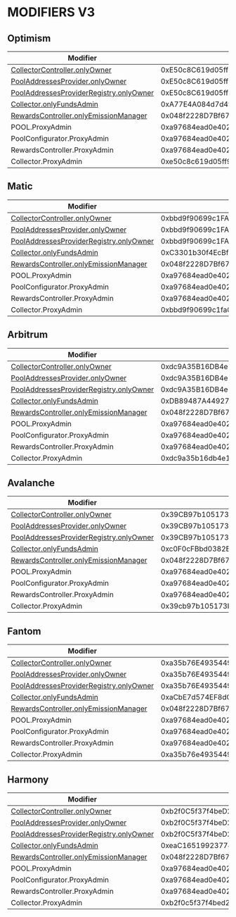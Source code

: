 # MODIFIERS V3

## Optimism

| Modifier                                                                                                   | Addreess                                   |
| ---------------------------------------------------------------------------------------------------------- | ------------------------------------------ |
| [CollectorController.onlyOwner](../out/PERMISSIONS_V3.md#collectorcontrolleronlyowner)                     | 0xE50c8C619d05ff98b22Adf991F17602C774F785c |
| [PoolAddressesProvider.onlyOwner](../out/PERMISSIONS_V3.md#pooladdressesprovideronlyowner)                 | 0xE50c8C619d05ff98b22Adf991F17602C774F785c |
| [PoolAddressesProviderRegistry.onlyOwner](../out/PERMISSIONS_V3.md#pooladdressesproviderregistryonlyowner) | 0xE50c8C619d05ff98b22Adf991F17602C774F785c |
| [Collector.onlyFundsAdmin](../out/PERMISSIONS_V3.md#collectoronlyfundsadmin)                               | 0xA77E4A084d7d4f064E326C0F6c0aCefd47A5Cb21 |
| [RewardsController.onlyEmissionManager](../out/PERMISSIONS_V3.md#rewardscontrolleronlyemissionmanager)     | 0x048f2228D7Bf6776f99aB50cB1b1eaB4D1d4cA73 |
| POOL.ProxyAdmin | 0xa97684ead0e402dc232d5a977953df7ecbab3cdb |
| PoolConfigurator.ProxyAdmin | 0xa97684ead0e402dc232d5a977953df7ecbab3cdb |
| RewardsController.ProxyAdmin | 0xa97684ead0e402dc232d5a977953df7ecbab3cdb |
| Collector.ProxyAdmin | 0xe50c8c619d05ff98b22adf991f17602c774f785c |

## Matic

| Modifier                                                                                                   | Addreess                                   |
| ---------------------------------------------------------------------------------------------------------- | ------------------------------------------ |
| [CollectorController.onlyOwner](../out/PERMISSIONS_V3.md#collectorcontrolleronlyowner)                     | 0xbbd9f90699c1FA0D7A65870D241DD1f1217c96Eb |
| [PoolAddressesProvider.onlyOwner](../out/PERMISSIONS_V3.md#pooladdressesprovideronlyowner)                 | 0xbbd9f90699c1FA0D7A65870D241DD1f1217c96Eb |
| [PoolAddressesProviderRegistry.onlyOwner](../out/PERMISSIONS_V3.md#pooladdressesproviderregistryonlyowner) | 0xbbd9f90699c1FA0D7A65870D241DD1f1217c96Eb |
| [Collector.onlyFundsAdmin](../out/PERMISSIONS_V3.md#collectoronlyfundsadmin)                               | 0xC3301b30f4EcBfd59dE0d74e89690C1a70C6f21B |
| [RewardsController.onlyEmissionManager](../out/PERMISSIONS_V3.md#rewardscontrolleronlyemissionmanager)     | 0x048f2228D7Bf6776f99aB50cB1b1eaB4D1d4cA73 |
| POOL.ProxyAdmin | 0xa97684ead0e402dc232d5a977953df7ecbab3cdb |
| PoolConfigurator.ProxyAdmin | 0xa97684ead0e402dc232d5a977953df7ecbab3cdb |
| RewardsController.ProxyAdmin | 0xa97684ead0e402dc232d5a977953df7ecbab3cdb |
| Collector.ProxyAdmin | 0xbbd9f90699c1fa0d7a65870d241dd1f1217c96eb |

## Arbitrum

| Modifier                                                                                                   | Addreess                                   |
| ---------------------------------------------------------------------------------------------------------- | ------------------------------------------ |
| [CollectorController.onlyOwner](../out/PERMISSIONS_V3.md#collectorcontrolleronlyowner)                     | 0xdc9A35B16DB4e126cFeDC41322b3a36454B1F772 |
| [PoolAddressesProvider.onlyOwner](../out/PERMISSIONS_V3.md#pooladdressesprovideronlyowner)                 | 0xdc9A35B16DB4e126cFeDC41322b3a36454B1F772 |
| [PoolAddressesProviderRegistry.onlyOwner](../out/PERMISSIONS_V3.md#pooladdressesproviderregistryonlyowner) | 0xdc9A35B16DB4e126cFeDC41322b3a36454B1F772 |
| [Collector.onlyFundsAdmin](../out/PERMISSIONS_V3.md#collectoronlyfundsadmin)                               | 0xDB89487A449274478e984665b8692AfC67459deF |
| [RewardsController.onlyEmissionManager](../out/PERMISSIONS_V3.md#rewardscontrolleronlyemissionmanager)     | 0x048f2228D7Bf6776f99aB50cB1b1eaB4D1d4cA73 |
| POOL.ProxyAdmin | 0xa97684ead0e402dc232d5a977953df7ecbab3cdb |
| PoolConfigurator.ProxyAdmin | 0xa97684ead0e402dc232d5a977953df7ecbab3cdb |
| RewardsController.ProxyAdmin | 0xa97684ead0e402dc232d5a977953df7ecbab3cdb |
| Collector.ProxyAdmin | 0xdc9a35b16db4e126cfedc41322b3a36454b1f772 |

## Avalanche

| Modifier                                                                                                   | Addreess                                   |
| ---------------------------------------------------------------------------------------------------------- | ------------------------------------------ |
| [CollectorController.onlyOwner](../out/PERMISSIONS_V3.md#collectorcontrolleronlyowner)                     | 0x39CB97b105173b56b5a2b4b33AD25d6a50E6c949 |
| [PoolAddressesProvider.onlyOwner](../out/PERMISSIONS_V3.md#pooladdressesprovideronlyowner)                 | 0x39CB97b105173b56b5a2b4b33AD25d6a50E6c949 |
| [PoolAddressesProviderRegistry.onlyOwner](../out/PERMISSIONS_V3.md#pooladdressesproviderregistryonlyowner) | 0x39CB97b105173b56b5a2b4b33AD25d6a50E6c949 |
| [Collector.onlyFundsAdmin](../out/PERMISSIONS_V3.md#collectoronlyfundsadmin)                               | 0xc0F0cFBbd0382BcE3B93234E4BFb31b2aaBE36aD |
| [RewardsController.onlyEmissionManager](../out/PERMISSIONS_V3.md#rewardscontrolleronlyemissionmanager)     | 0x048f2228D7Bf6776f99aB50cB1b1eaB4D1d4cA73 |
| POOL.ProxyAdmin | 0xa97684ead0e402dc232d5a977953df7ecbab3cdb |
| PoolConfigurator.ProxyAdmin | 0xa97684ead0e402dc232d5a977953df7ecbab3cdb |
| RewardsController.ProxyAdmin | 0xa97684ead0e402dc232d5a977953df7ecbab3cdb |
| Collector.ProxyAdmin | 0x39cb97b105173b56b5a2b4b33ad25d6a50e6c949 |

## Fantom

| Modifier                                                                                                   | Addreess                                   |
| ---------------------------------------------------------------------------------------------------------- | ------------------------------------------ |
| [CollectorController.onlyOwner](../out/PERMISSIONS_V3.md#collectorcontrolleronlyowner)                     | 0xa35b76E4935449E33C56aB24b23fcd3246f13470 |
| [PoolAddressesProvider.onlyOwner](../out/PERMISSIONS_V3.md#pooladdressesprovideronlyowner)                 | 0xa35b76E4935449E33C56aB24b23fcd3246f13470 |
| [PoolAddressesProviderRegistry.onlyOwner](../out/PERMISSIONS_V3.md#pooladdressesproviderregistryonlyowner) | 0xa35b76E4935449E33C56aB24b23fcd3246f13470 |
| [Collector.onlyFundsAdmin](../out/PERMISSIONS_V3.md#collectoronlyfundsadmin)                               | 0xaCbE7d574EF8dC39435577eb638167Aca74F79f0 |
| [RewardsController.onlyEmissionManager](../out/PERMISSIONS_V3.md#rewardscontrolleronlyemissionmanager)     | 0x048f2228D7Bf6776f99aB50cB1b1eaB4D1d4cA73 |
| POOL.ProxyAdmin | 0xa97684ead0e402dc232d5a977953df7ecbab3cdb |
| PoolConfigurator.ProxyAdmin | 0xa97684ead0e402dc232d5a977953df7ecbab3cdb |
| RewardsController.ProxyAdmin | 0xa97684ead0e402dc232d5a977953df7ecbab3cdb |
| Collector.ProxyAdmin | 0xa35b76e4935449e33c56ab24b23fcd3246f13470 |

## Harmony

| Modifier                                                                                                   | Addreess                                   |
| ---------------------------------------------------------------------------------------------------------- | ------------------------------------------ |
| [CollectorController.onlyOwner](../out/PERMISSIONS_V3.md#collectorcontrolleronlyowner)                     | 0xb2f0C5f37f4beD2cB51C44653cD5D84866BDcd2D |
| [PoolAddressesProvider.onlyOwner](../out/PERMISSIONS_V3.md#pooladdressesprovideronlyowner)                 | 0xb2f0C5f37f4beD2cB51C44653cD5D84866BDcd2D |
| [PoolAddressesProviderRegistry.onlyOwner](../out/PERMISSIONS_V3.md#pooladdressesproviderregistryonlyowner) | 0xb2f0C5f37f4beD2cB51C44653cD5D84866BDcd2D |
| [Collector.onlyFundsAdmin](../out/PERMISSIONS_V3.md#collectoronlyfundsadmin)                               | 0xeaC16519923774Fd7723d3D5E442a1e2E46BA962 |
| [RewardsController.onlyEmissionManager](../out/PERMISSIONS_V3.md#rewardscontrolleronlyemissionmanager)     | 0x048f2228D7Bf6776f99aB50cB1b1eaB4D1d4cA73 |
| POOL.ProxyAdmin | 0xa97684ead0e402dc232d5a977953df7ecbab3cdb |
| PoolConfigurator.ProxyAdmin | 0xa97684ead0e402dc232d5a977953df7ecbab3cdb |
| RewardsController.ProxyAdmin | 0xa97684ead0e402dc232d5a977953df7ecbab3cdb |
| Collector.ProxyAdmin | 0xb2f0c5f37f4bed2cb51c44653cd5d84866bdcd2d |
